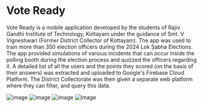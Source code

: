 # Vote Ready

Vote Ready is a mobile application developed by the students of Rajiv Gandhi Institute of Technology, Kottayam under the guidance of Smt. V Vigneshwari (Former District Collector of Kottayam). The app was used to train more than 350 election officers during the 2024 Lok Sabha Elections. The app provided simulations of various incidents that can occur inside the polling booth during the election process and quizzed the officers regarding it. A detailed list of all the users and the points they scored (on the basis of their answers) was extracted and uploaded to Google's Firebase Cloud Platform. The District Collectorate was then given a separate web platform where they can filter, and query this data.

![image](https://github.com/user-attachments/assets/8860502b-5b07-417e-a2e9-d2a0f4b464d3)
![image](https://github.com/user-attachments/assets/fb289a83-7207-487e-8170-e44fc8d9097e)
![image](https://github.com/user-attachments/assets/78c86d7d-b877-4f8f-ad61-73cff2695c36)
![image](https://github.com/user-attachments/assets/ff650446-9211-404b-b1a5-ee5edf7a8bc3)
